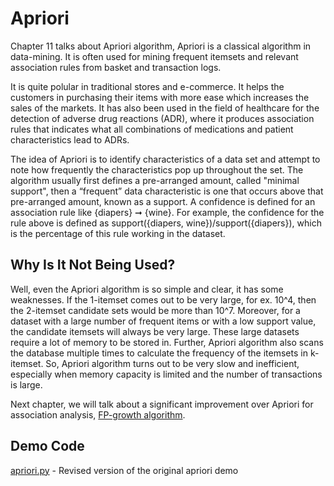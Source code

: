# Apriori

Chapter 11 talks about Apriori algorithm, Apriori is a classical algorithm in data-mining. It is often used for mining frequent itemsets and relevant association rules from basket and transaction logs. 

It is quite polular in traditional stores and e-commerce. It helps the customers in purchasing their items with more ease which increases the sales of the markets. It has also been used in the field of healthcare for the detection of adverse drug reactions (ADR), where it produces association rules that indicates what all combinations of medications and patient characteristics lead to ADRs.

The idea of Apriori is to identify characteristics of a data set and attempt to note how frequently the characteristics pop up throughout the set. The algorithm usually first defines a pre-arranged amount, called "minimal support", then a “frequent” data characteristic is one that occurs above that pre-arranged amount, known as a support. A confidence is defined for an association rule like {diapers} ➞ {wine}. For example, the confidence for the rule above is defined as support({diapers, wine})/support({diapers}), which is the percentage of this rule working in the dataset.

## Why Is It Not Being Used?

Well, even the Apriori algorithm is so simple and clear, it has some weaknesses. If the 1-itemset comes out to be very large, for ex. 10^4, then the 2-itemset candidate sets would be more than 10^7. Moreover, for a dataset with a large number of frequent items or with a low support value, the candidate itemsets will always be very large. These large datasets require a lot of memory to be stored in. Further, Apriori algorithm also scans the database multiple times to calculate the frequency of the itemsets in k-itemset. So, Apriori algorithm turns out to be very slow and inefficient, especially when memory capacity is limited and the number of transactions is large.

Next chapter, we will talk about a significant improvement over Apriori for association analysis, [FP-growth algorithm](../ch12/README.md).

## Demo Code

[apriori.py](apriori.py) - Revised version of the original apriori demo